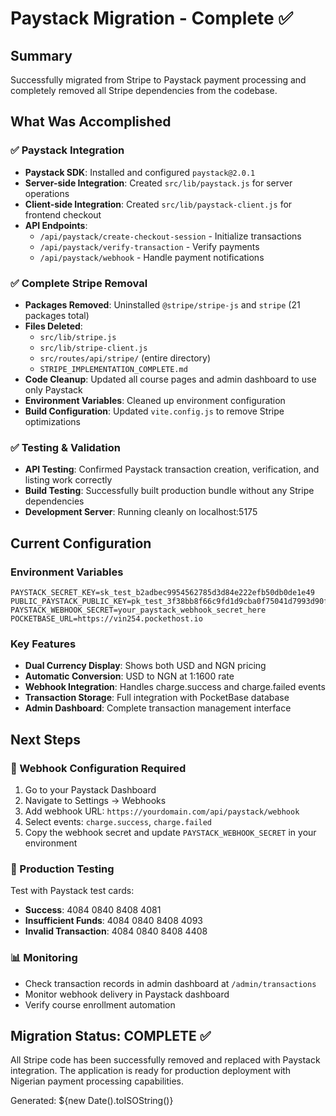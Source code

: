 # Paystack Migration - Complete ✅

## Summary
Successfully migrated from Stripe to Paystack payment processing and completely removed all Stripe dependencies from the codebase.

## What Was Accomplished

### ✅ Paystack Integration
- **Paystack SDK**: Installed and configured `paystack@2.0.1`
- **Server-side Integration**: Created `src/lib/paystack.js` for server operations
- **Client-side Integration**: Created `src/lib/paystack-client.js` for frontend checkout
- **API Endpoints**: 
  - `/api/paystack/create-checkout-session` - Initialize transactions
  - `/api/paystack/verify-transaction` - Verify payments
  - `/api/paystack/webhook` - Handle payment notifications

### ✅ Complete Stripe Removal
- **Packages Removed**: Uninstalled `@stripe/stripe-js` and `stripe` (21 packages total)
- **Files Deleted**: 
  - `src/lib/stripe.js`
  - `src/lib/stripe-client.js`
  - `src/routes/api/stripe/` (entire directory)
  - `STRIPE_IMPLEMENTATION_COMPLETE.md`
- **Code Cleanup**: Updated all course pages and admin dashboard to use only Paystack
- **Environment Variables**: Cleaned up environment configuration
- **Build Configuration**: Updated `vite.config.js` to remove Stripe optimizations

### ✅ Testing & Validation
- **API Testing**: Confirmed Paystack transaction creation, verification, and listing work correctly
- **Build Testing**: Successfully built production bundle without any Stripe dependencies
- **Development Server**: Running cleanly on localhost:5175

## Current Configuration

### Environment Variables
```env
PAYSTACK_SECRET_KEY=sk_test_b2adbec9954562785d3d84e222efb50db0de1e49
PUBLIC_PAYSTACK_PUBLIC_KEY=pk_test_3f38bb8f66c9fd1d9cba0f75041d7993d90fc71b
PAYSTACK_WEBHOOK_SECRET=your_paystack_webhook_secret_here
POCKETBASE_URL=https://vin254.pockethost.io
```

### Key Features
- **Dual Currency Display**: Shows both USD and NGN pricing
- **Automatic Conversion**: USD to NGN at 1:1600 rate
- **Webhook Integration**: Handles charge.success and charge.failed events
- **Transaction Storage**: Full integration with PocketBase database
- **Admin Dashboard**: Complete transaction management interface

## Next Steps

### 🔧 Webhook Configuration Required
1. Go to your Paystack Dashboard
2. Navigate to Settings → Webhooks
3. Add webhook URL: `https://yourdomain.com/api/paystack/webhook`
4. Select events: `charge.success`, `charge.failed`
5. Copy the webhook secret and update `PAYSTACK_WEBHOOK_SECRET` in your environment

### 🧪 Production Testing
Test with Paystack test cards:
- **Success**: 4084 0840 8408 4081
- **Insufficient Funds**: 4084 0840 8408 4093
- **Invalid Transaction**: 4084 0840 8408 4408

### 📊 Monitoring
- Check transaction records in admin dashboard at `/admin/transactions`
- Monitor webhook delivery in Paystack dashboard
- Verify course enrollment automation

## Migration Status: COMPLETE ✅

All Stripe code has been successfully removed and replaced with Paystack integration. The application is ready for production deployment with Nigerian payment processing capabilities.

Generated: ${new Date().toISOString()}
